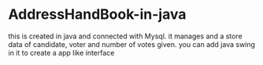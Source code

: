 # AddressHandBook-in-java
this is created in java and connected with Mysql.
it manages and a store data of candidate, voter and number of votes given.
you can add java swing in it to create a app like interface
